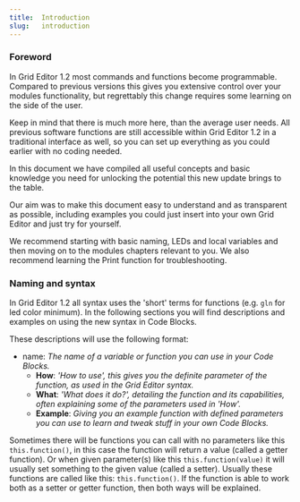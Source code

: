 ```yaml
---
title:  Introduction
slug:   introduction
---
```


### Foreword

In Grid Editor 1.2 most commands and functions become programmable. Compared to previous versions this gives you extensive control over your modules functionality, but regrettably this change requires some learning on the side of the user.

Keep in mind that there is much more here, than the average user needs. All previous software functions are still accessible within Grid Editor 1.2 in a traditional interface as well, so you can set up everything as you could earlier with no coding needed.

In this document we have compiled all useful concepts and basic knowledge you need for unlocking the potential this new update brings to the table. 

Our aim was to make this document easy to understand and as transparent as possible, including examples you could just insert into your own Grid Editor and just try for yourself.

We recommend starting with basic naming, LEDs and local variables and then moving on to the modules chapters relevant to you. We also recommend learning the Print function for troubleshooting.

### Naming and syntax

In Grid Editor 1.2 all syntax uses the 'short' terms for functions (e.g. `gln` for led color minimum). In the following sections you will find descriptions and examples on using the new syntax in Code Blocks.

These descriptions will use the following format:

- name: *The name of a variable or function you can use in your Code Blocks.*
  - **How**: *'How to use', this gives you the definite parameter of the function, as used in the Grid Editor syntax.*
  - **What**: *'What does it do?', detailing the function and its capabilities, often explaining some of the parameters used in 'How'.*
  - **Example**: *Giving you an example function with defined parameters you can use to learn and tweak stuff in your own Code Blocks.*

Sometimes there will be functions you can call with no parameters like this `this.function()`, in this case the function will return a value (called a getter function). Or when given parameter(s) like this `this.function(value)` it will usually set something to the given value (called a setter).
Usually these functions are called like this: `this.function()`.  If the function is able to work both as a setter or getter function, then both ways will be explained.